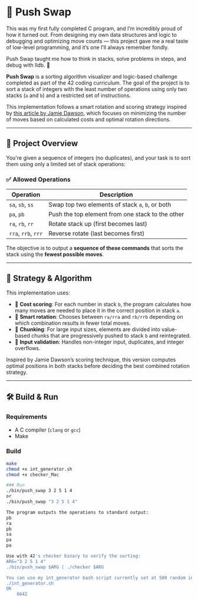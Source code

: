 # 🧮 Push Swap

This was my first fully completed C program, and I’m incredibly proud of how it turned out. From designing my own data structures and logic to debugging and optimizing move counts — this project gave me a real taste of low-level programming, and it’s one I’ll always remember fondly.

Push Swap taught me how to think in stacks, solve problems in steps, and debug with lldb. 💪

**Push Swap** is a sorting algorithm visualizer and logic-based challenge completed as part of the 42 coding curriculum. The goal of the project is to sort a stack of integers with the least number of operations using only two stacks (`a` and `b`) and a restricted set of instructions.

This implementation follows a smart rotation and scoring strategy inspired by [this article by Jamie Dawson](https://medium.com/@jamierobertdawson/push-swap-the-least-amount-of-moves-with-two-stacks-d1e76a71789a), which focuses on minimizing the number of moves based on calculated costs and optimal rotation directions.

---

## 📌 Project Overview

You're given a sequence of integers (no duplicates), and your task is to sort them using only a limited set of stack operations:

### ✅ Allowed Operations

| Operation | Description                        |
|----------|------------------------------------|
| `sa`, `sb`, `ss` | Swap top two elements of stack `a`, `b`, or both |
| `pa`, `pb`       | Push the top element from one stack to the other |
| `ra`, `rb`, `rr` | Rotate stack up (first becomes last) |
| `rra`, `rrb`, `rrr` | Reverse rotate (last becomes first) |

The objective is to output a **sequence of these commands** that sorts the stack using the **fewest possible moves**.

---

## 🧠 Strategy & Algorithm

This implementation uses:

- 🧮 **Cost scoring**: For each number in stack `b`, the program calculates how many moves are needed to place it in the correct position in stack `a`.
- 🔁 **Smart rotation**: Chooses between `ra/rra` and `rb/rrb` depending on which combination results in fewer total moves.
- 🧩 **Chunking**: For large input sizes, elements are divided into value-based chunks that are progressively pushed to stack `b` and reintegrated.
- 🧼 **Input validation**: Handles non-integer input, duplicates, and integer overflows.

Inspired by Jamie Dawson’s scoring technique, this version computes optimal positions in both stacks before deciding the best combined rotation strategy.

---

## 🛠️ Build & Run

### Requirements

- A C compiler (`clang` or `gcc`)
- Make

### Build

```bash
make
chmod +x int_generator.sh
chmod +x checker_Mac

### Run
./bin/push_swap 3 2 5 1 4
or
./bin/push_swap "3 2 5 1 4"

The program outputs the operations to standard output:
pb
ra
pb
sa
pa
pa

Use with 42's checker binary to verify the sorting:
ARG="3 2 5 1 4"
./bin/push_swap $ARG | ./checker $ARG

You can use my int_generator bash script currently set at 500 random integers.
./int_generator.sh
OK
    6642


